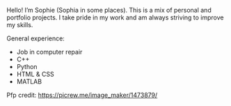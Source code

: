  Hello! I’m Sophie (Sophia in some places). This is a mix of personal and portfolio projects. I take pride in my work and am always striving to improve my skills.

General experience:
- Job in computer repair
- C++
- Python
- HTML & CSS
- MATLAB

Pfp credit: https://picrew.me/image_maker/1473879/
